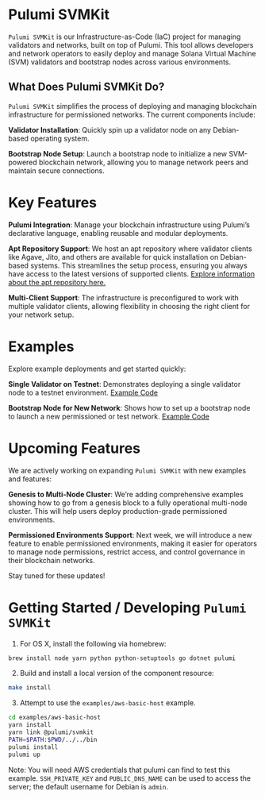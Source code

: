 # Pulumi SVMKit
`Pulumi SVMKit` is our Infrastructure-as-Code (IaC) project for managing validators and networks, built on top of Pulumi. This tool allows developers and network operators to easily deploy and manage Solana Virtual Machine (SVM) validators and bootstrap nodes across various environments.
## What Does Pulumi SVMKit Do?

`Pulumi SVMKit` simplifies the process of deploying and managing blockchain infrastructure for permissioned networks. The current components include:

**Validator Installation**: Quickly spin up a validator node on any Debian-based operating system.

**Bootstrap Node Setup**: Launch a bootstrap node to initialize a new SVM-powered blockchain network, allowing you to manage network peers and maintain secure connections.

# Key Features

**Pulumi Integration**: Manage your blockchain infrastructure using Pulumi’s declarative language, enabling reusable and modular deployments.

**Apt Repository Support**: We host an apt repository where validator clients like Agave, Jito, and others are available for quick installation on Debian-based systems. This streamlines the setup process, ensuring you always have access to the latest versions of supported clients. [Explore information about the apt repository here.](https://github.com/abklabs/svmkit)

**Multi-Client Support**: The infrastructure is preconfigured to work with multiple validator clients, allowing flexibility in choosing the right client for your network setup.

# Examples

Explore example deployments and get started quickly:

**Single Validator on Testnet**: Demonstrates deploying a single validator node to a testnet environment.
[Example Code](https://github.com/abklabs/pulumi-svmkit/tree/main/examples/aws-basic-host)

**Bootstrap Node for New Network**: Shows how to set up a bootstrap node to launch a new permissioned or test network.
[Example Code](https://github.com/abklabs/pulumi-svmkit/tree/main/examples/aws-svm-bootstrap)

# Upcoming Features
We are actively working on expanding `Pulumi SVMKit` with new examples and features:

**Genesis to Multi-Node Cluster**: We’re adding comprehensive examples showing how to go from a genesis block to a fully operational multi-node cluster. This will help users deploy production-grade permissioned environments.

**Permissioned Environments Support**: Next week, we will introduce a new feature to enable permissioned environments, making it easier for operators to manage node permissions, restrict access, and control governance in their blockchain networks.

Stay tuned for these updates!

# Getting Started / Developing `Pulumi SVMKit`

1. For OS X, install the following via homebrew:

```bash
brew install node yarn python python-setuptools go dotnet pulumi
```

2. Build and install a local version of the component resource:

```bash
make install
```

3. Attempt to use the `examples/aws-basic-host` example.

```bash
cd examples/aws-basic-host
yarn install
yarn link @pulumi/svmkit
PATH=$PATH:$PWD/../../bin
pulumi install
pulumi up
```

Note: You will need AWS credentials that pulumi can find to test this example. `SSH_PRIVATE_KEY` and `PUBLIC_DNS_NAME` can be used to access the server; the default username for Debian is `admin`.
